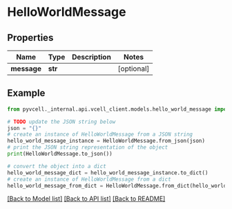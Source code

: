 # HelloWorldMessage

## Properties

| Name        | Type    | Description | Notes      |
| ----------- | ------- | ----------- | ---------- |
| **message** | **str** |             | [optional] |

## Example

```python
from pyvcell._internal.api.vcell_client.models.hello_world_message import HelloWorldMessage

# TODO update the JSON string below
json = "{}"
# create an instance of HelloWorldMessage from a JSON string
hello_world_message_instance = HelloWorldMessage.from_json(json)
# print the JSON string representation of the object
print(HelloWorldMessage.to_json())

# convert the object into a dict
hello_world_message_dict = hello_world_message_instance.to_dict()
# create an instance of HelloWorldMessage from a dict
hello_world_message_from_dict = HelloWorldMessage.from_dict(hello_world_message_dict)
```

[[Back to Model list]](../README.md#documentation-for-models) [[Back to API list]](../README.md#documentation-for-api-endpoints) [[Back to README]](../README.md)
